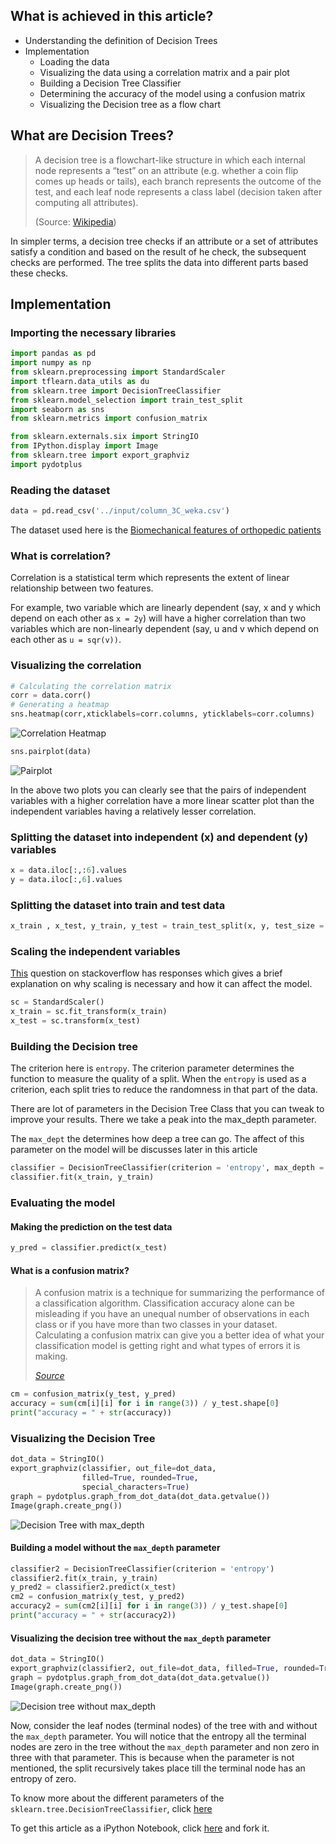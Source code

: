 ## What is achieved in this article?

* Understanding the definition of Decision Trees
* Implementation
  * Loading the data
  * Visualizing the data using a correlation matrix and a pair plot
  * Building a Decision Tree Classifier
  * Determining the accuracy of the model using a confusion matrix
  * Visualizing the Decision tree as a flow chart

## What are Decision Trees?

>A decision tree is a flowchart-like structure in which each internal 
>node represents a “test” on an attribute (e.g. whether a coin flip comes
>up heads or tails), each branch represents the outcome of the test, and
>each leaf node represents a class label (decision taken after computing
>all attributes).
>
>(Source: [Wikipedia](https://en.wikipedia.org/wiki/Decision_tree#Overview))

In simpler terms, a decision tree checks if an attribute or a set of attributes satisfy a condition and based on the result of  he check, the subsequent checks are performed. The tree splits the data into different parts based these checks.

## Implementation

### Importing the necessary libraries

```python
import pandas as pd
import numpy as np
from sklearn.preprocessing import StandardScaler
import tflearn.data_utils as du
from sklearn.tree import DecisionTreeClassifier
from sklearn.model_selection import train_test_split
import seaborn as sns
from sklearn.metrics import confusion_matrix

from sklearn.externals.six import StringIO  
from IPython.display import Image  
from sklearn.tree import export_graphviz
import pydotplus
```

### Reading the dataset

```python
data = pd.read_csv('../input/column_3C_weka.csv')
```

The dataset used here is the [Biomechanical features of orthopedic patients](https://www.kaggle.com/uciml/biomechanical-features-of-orthopedic-patients)

### What is correlation?

Correlation is a statistical term which represents the extent of linear relationship between two features.

For example, two variable which are linearly dependent (say, x and y which depend on each other as `x = 2y`) will have a higher correlation than two variables which are non-linearly dependent (say, u and v which depend on each other as `u = sqr(v))`.

### Visualizing the correlation

```python
# Calculating the correlation matrix
corr = data.corr()
# Generating a heatmap
sns.heatmap(corr,xticklabels=corr.columns, yticklabels=corr.columns)
```

![Correlation Heatmap](https://cdn-images-1.medium.com/max/1600/1*wTwtNF7v-fl_EeefPMo9Cg.png)

```python
sns.pairplot(data)
```

![Pairplot](https://cdn-images-1.medium.com/max/1600/1*1C_fBYyXqmpGNIfpeAPa1g.png)

In the above two plots you can clearly see that the pairs of independent variables with a higher correlation have a more linear scatter plot than the independent variables having a relatively lesser correlation.

### Splitting the dataset into independent (x) and dependent (y) variables

```python
x = data.iloc[:,:6].values
y = data.iloc[:,6].values
```

### Splitting the dataset into train and test data

```python
x_train , x_test, y_train, y_test = train_test_split(x, y, test_size = 0.25, random_state = 0)
```

### Scaling the independent variables

[This](https://stackoverflow.com/questions/26225344/why-feature-scaling#26229427) question on stackoverflow has responses which gives a brief explanation on why scaling is necessary and how it can affect the model.

```python
sc = StandardScaler()
x_train = sc.fit_transform(x_train)
x_test = sc.transform(x_test)
```

### Building the Decision tree

The criterion here is `entropy`. The criterion parameter determines the function to measure the quality of a split. When the `entropy` is used as a criterion, each split tries to reduce the randomness in that part of the data.

There  are lot of parameters in the Decision Tree Class that you can tweak to  improve your results. There we take a peak into the max_depth parameter.

The `max_dept` the determines how deep a tree can go. The affect of this parameter on the model will be discusses later in this article

```python
classifier = DecisionTreeClassifier(criterion = 'entropy', max_depth = 4)
classifier.fit(x_train, y_train)
```

### Evaluating the model

#### Making the prediction on the test data

```python
y_pred = classifier.predict(x_test)
```

#### What is a confusion matrix?

>A confusion matrix is a technique for summarizing the performance of a classification algorithm. Classification accuracy alone can be misleading if you have an unequal number of observations in each class or if you have more than two classes in your dataset. Calculating a confusion matrix can give you a better idea of what your classification model is getting right and what types of errors it is making.
>
>[*Source*](https://machinelearningmastery.com/confusion-matrix-machine-learning/)

```python
cm = confusion_matrix(y_test, y_pred)
accuracy = sum(cm[i][i] for i in range(3)) / y_test.shape[0]
print("accuracy = " + str(accuracy))
```

### Visualizing the Decision Tree

```python
dot_data = StringIO()
export_graphviz(classifier, out_file=dot_data,  
                filled=True, rounded=True,
                special_characters=True)
graph = pydotplus.graph_from_dot_data(dot_data.getvalue())  
Image(graph.create_png())
```

![Decision Tree with max_depth](https://cdn-images-1.medium.com/max/1600/1*uBwIRtxjQb6G1WujCTDdZg.png)

#### Building a model without the `max_depth` parameter

```python
classifier2 = DecisionTreeClassifier(criterion = 'entropy')
classifier2.fit(x_train, y_train)
y_pred2 = classifier2.predict(x_test)
cm2 = confusion_matrix(y_test, y_pred2)
accuracy2 = sum(cm2[i][i] for i in range(3)) / y_test.shape[0]
print("accuracy = " + str(accuracy2))
```

#### Visualizing the decision tree without the `max_depth` parameter

```python
dot_data = StringIO()
export_graphviz(classifier2, out_file=dot_data, filled=True, rounded=True, special_characters=True)
graph = pydotplus.graph_from_dot_data(dot_data.getvalue())  
Image(graph.create_png())
```

![Decision tree without max_depth](https://cdn-images-1.medium.com/max/800/1*QwA1BwYk6u8yZy8VLr7Mzw.png)

Now, consider the leaf nodes (terminal nodes) of the tree with and without the `max_depth` parameter. You will notice that the entropy all the terminal nodes are zero in the tree without the `max_depth`  parameter and non zero in three with that parameter. This is because  when the parameter is not mentioned, the split recursively takes place  till the terminal node has an entropy of zero.

To know more about the different parameters of the `sklearn.tree.DecisionTreeClassifier`, click [here](http://scikit-learn.org/stable/modules/generated/sklearn.tree.DecisionTreeClassifier.html)

To get this article as a iPython Notebook, click [here](https://www.kaggle.com/bbloggsbott/understanding-decision-trees) and fork it.

